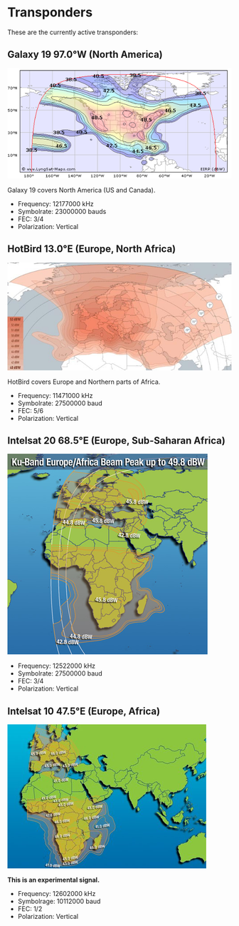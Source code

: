 # Transponders

These are the currently active transponders:

## Galaxy 19 97.0°W (North America)

![G19 coverage map](../img/galaxy19_coverage.gif)

Galaxy 19 covers North America (US and Canada).

- Frequency: 12177000 kHz
- Symbolrate: 23000000 bauds
- FEC: 3/4
- Polarization: Vertical

## HotBird 13.0°E (Europe, North Africa)

![HB13 coverage map](../img/hb13e_coverage.jpg)

HotBird covers Europe and Northern parts of Africa.

- Frequency: 11471000 kHz
- Symbolrate: 27500000 baud
- FEC: 5/6
- Polarization: Vertical

## Intelsat 20 68.5°E (Europe, Sub-Saharan Africa)

![IS20 coverage map](../img/is20_coverage.jpg)

- Frequency: 12522000 kHz
- Symbolrate: 27500000 baud
- FEC: 3/4
- Polarization: Vertical

## Intelsat 10 47.5°E (Europe, Africa)

![IS10 coverage map](../img/is10_coverage.jpg)

**This is an experimental signal.**

- Frequency: 12602000 kHz
- Symbolrage: 10112000 baud
- FEC: 1/2
- Polarization: Vertical
